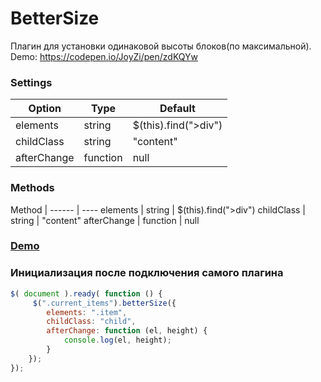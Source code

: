 # BetterSize

Плагин для установки одинаковой высоты блоков(по максимальной). Demo: https://codepen.io/JoyZi/pen/zdKQYw

### Settings

Option | Type | Default 
------ | ---- | ------- 
elements | string | $(this).find(">div") 
childClass | string | "content"
afterChange | function | null

### Methods

Method | 
------ | ---- 
elements | string | $(this).find(">div") 
childClass | string | "content"
afterChange | function | null

### [Demo](https://codepen.io/JoyZi/pen/zdKQYw)

### Инициализация после подключения самого плагина

```javascript
$( document ).ready( function () {
     $(".current_items").betterSize({
        elements: ".item",
        childClass: "child",
        afterChange: function (el, height) {
            console.log(el, height);
        }
    });
});
```
